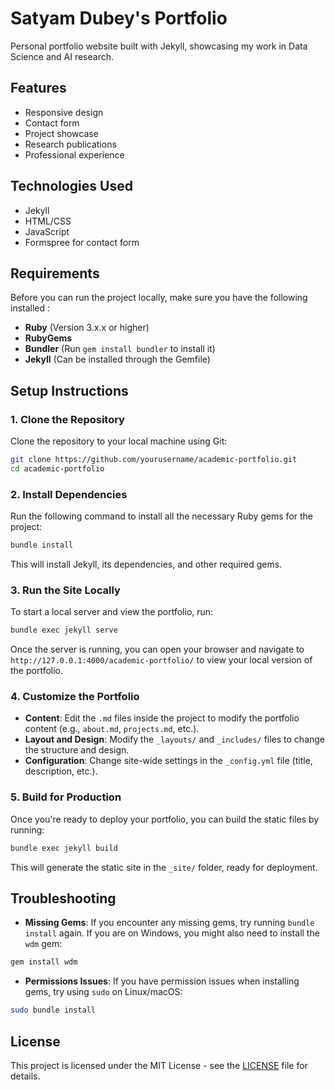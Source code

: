# Satyam Dubey's Portfolio

Personal portfolio website built with Jekyll, showcasing my work in Data Science and AI research.

## Features
- Responsive design
- Contact form
- Project showcase
- Research publications
- Professional experience

## Technologies Used
- Jekyll
- HTML/CSS
- JavaScript
- Formspree for contact form

## Requirements

Before you can run the project locally, make sure you have the following installed :

- **Ruby** (Version 3.x.x or higher)         
- **RubyGems**
- **Bundler** (Run `gem install bundler` to install it)
- **Jekyll** (Can be installed through the Gemfile)

## Setup Instructions

### 1. Clone the Repository

Clone the repository to your local machine using Git:

```bash
git clone https://github.com/yourusername/academic-portfolio.git
cd academic-portfolio
```

### 2. Install Dependencies

Run the following command to install all the necessary Ruby gems for the project:

```bash
bundle install
```

This will install Jekyll, its dependencies, and other required gems.

### 3. Run the Site Locally

To start a local server and view the portfolio, run:

```bash
bundle exec jekyll serve
```

Once the server is running, you can open your browser and navigate to `http://127.0.0.1:4000/academic-portfolio/` to view your local version of the portfolio.

### 4. Customize the Portfolio

- **Content**: Edit the `.md` files inside the project to modify the portfolio content (e.g., `about.md`, `projects.md`, etc.).
- **Layout and Design**: Modify the `_layouts/` and `_includes/` files to change the structure and design.
- **Configuration**: Change site-wide settings in the `_config.yml` file (title, description, etc.).

### 5. Build for Production

Once you're ready to deploy your portfolio, you can build the static files by running:

```bash
bundle exec jekyll build
```

This will generate the static site in the `_site/` folder, ready for deployment.

## Troubleshooting

- **Missing Gems**: If you encounter any missing gems, try running `bundle install` again. If you are on Windows, you might also need to install the `wdm` gem:

```bash
gem install wdm
```

- **Permissions Issues**: If you have permission issues when installing gems, try using `sudo` on Linux/macOS:

```bash
sudo bundle install
```

## License

This project is licensed under the MIT License - see the [LICENSE](LICENSE) file for details.
